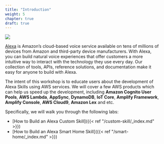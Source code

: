 ```yaml
---
title: "Introduction"
weight: 5
chapter: true
draft: true
---
```


![](/images/AMAZON-ALEXALOGO.png?width=200)

[Alexa](https://developer.amazon.com/alexa/) is Amazon’s cloud-based voice service available on tens of millions of 
devices from Amazon and third-party device manufacturers. With Alexa, you can build natural voice experiences that 
offer customers a more intuitive way to interact with the technology they use every day. Our collection of tools, 
APIs, reference solutions, and documentation make it easy for anyone to build with Alexa.

The intent of this workshop is to educate users about the development of Alexa Skills using AWS services. We
will cover a few AWS products which can help us speed up the development, including **Amazon Cognito User Pools**,
**AWS Lambda**, **AppSync**, **DynamoDB**, **IoT Core**, **Amplify Framework**, **Amplify Console**, **AWS Cloud9**,
**Amazon Lex** and etc.

Specifically, we will walk you through the following labs:

* [How to Build an Alexa Custom Skill]({{< ref "/custom-skill/_index.md" >}})
* [How to Build an Alexa Smart Home Skill]({{< ref "/smart-home/_index.md" >}})